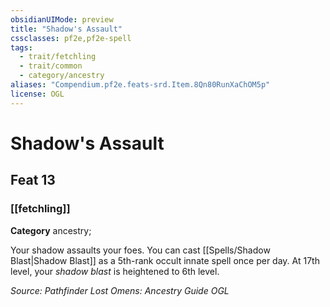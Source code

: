 ```yaml
---
obsidianUIMode: preview
title: "Shadow's Assault"
cssclasses: pf2e,pf2e-spell
tags:
  - trait/fetchling
  - trait/common
  - category/ancestry
aliases: "Compendium.pf2e.feats-srd.Item.8Qn80RunXaChOM5p"
license: OGL
---
```

# Shadow's Assault
## Feat 13
### [[fetchling]]

**Category** ancestry; 




Your shadow assaults your foes. You can cast [[Spells/Shadow Blast|Shadow Blast]] as a 5th-rank occult innate spell once per day. At 17th level, your _shadow blast_ is heightened to 6th level.

*Source: Pathfinder Lost Omens: Ancestry Guide*
*OGL*